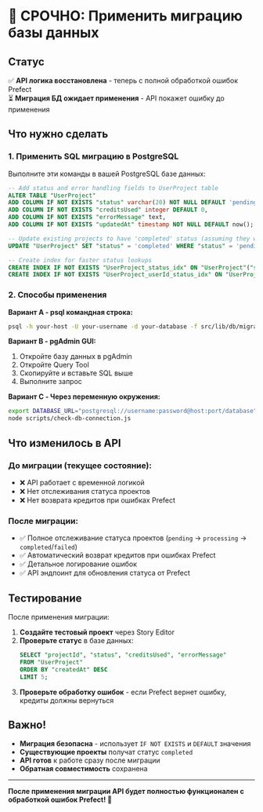 # 🚨 СРОЧНО: Применить миграцию базы данных

## Статус

✅ **API логика восстановлена** - теперь с полной обработкой ошибок Prefect  
⏳ **Миграция БД ожидает применения** - API покажет ошибку до применения

## Что нужно сделать

### 1. Применить SQL миграцию в PostgreSQL

Выполните эти команды в вашей PostgreSQL базе данных:

```sql
-- Add status and error handling fields to UserProject table
ALTER TABLE "UserProject"
ADD COLUMN IF NOT EXISTS "status" varchar(20) NOT NULL DEFAULT 'pending',
ADD COLUMN IF NOT EXISTS "creditsUsed" integer DEFAULT 0,
ADD COLUMN IF NOT EXISTS "errorMessage" text,
ADD COLUMN IF NOT EXISTS "updatedAt" timestamp NOT NULL DEFAULT now();

-- Update existing projects to have 'completed' status (assuming they were successful)
UPDATE "UserProject" SET "status" = 'completed' WHERE "status" = 'pending';

-- Create index for faster status lookups
CREATE INDEX IF NOT EXISTS "UserProject_status_idx" ON "UserProject"("status");
CREATE INDEX IF NOT EXISTS "UserProject_userId_status_idx" ON "UserProject"("userId", "status");
```

### 2. Способы применения

**Вариант A - psql командная строка:**

```bash
psql -h your-host -U your-username -d your-database -f src/lib/db/migrations/0011_add_project_status.sql
```

**Вариант B - pgAdmin GUI:**

1. Откройте базу данных в pgAdmin
2. Откройте Query Tool
3. Скопируйте и вставьте SQL выше
4. Выполните запрос

**Вариант C - Через переменную окружения:**

```bash
export DATABASE_URL="postgresql://username:password@host:port/database"
node scripts/check-db-connection.js
```

## Что изменилось в API

### До миграции (текущее состояние):

- ❌ API работает с временной логикой
- ❌ Нет отслеживания статуса проектов
- ❌ Нет возврата кредитов при ошибках Prefect

### После миграции:

- ✅ Полное отслеживание статуса проектов (`pending` → `processing` → `completed`/`failed`)
- ✅ Автоматический возврат кредитов при ошибках Prefect
- ✅ Детальное логирование ошибок
- ✅ API эндпоинт для обновления статуса от Prefect

## Тестирование

После применения миграции:

1. **Создайте тестовый проект** через Story Editor
2. **Проверьте статус** в базе данных:
   ```sql
   SELECT "projectId", "status", "creditsUsed", "errorMessage"
   FROM "UserProject"
   ORDER BY "createdAt" DESC
   LIMIT 5;
   ```
3. **Проверьте обработку ошибок** - если Prefect вернет ошибку, кредиты должны вернуться

## Важно!

- **Миграция безопасна** - использует `IF NOT EXISTS` и `DEFAULT` значения
- **Существующие проекты** получат статус `completed`
- **API готов** к работе сразу после миграции
- **Обратная совместимость** сохранена

---

**После применения миграции API будет полностью функционален с обработкой ошибок Prefect! 🎉**


